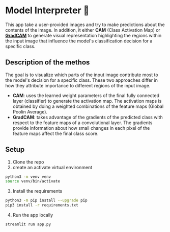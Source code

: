 # Model Interpreter 🧐

This app take a user-provided images and try to make predictions about the contents of the image.
In addition, it either **CAM** (Class Activation Map) or **[GradCAM](https://arxiv.org/pdf/1610.02391.pdf)** to generate visual representation highlighting the regions within the input image that influence the model's classification decision for a specific class.

## Description of the methos
The goal is to visualize which parts of the input image contribute most to the model's decision for a specific class. These two approaches differ in how they attribute importance to different regions of the input image.

- **CAM**: uses the learned weight parameters of the final fully connected layer (classifier) to generate the activation map. The activation maps is obtained by doing a weighted combinations of the feature maps (Global Poolin Average).
- **GradCAM**: takes advantage of the gradients of the predicted class with respect to the feature maps of a convolutional layer. The gradients provide information about how small changes in each pixel of the feature maps affect the final class score.


## Setup

1. Clone the repo 
2. create an activate virtual environment
```bash
python3 -m venv venv
source venv/bin/activate
   ```
3. Install the requirements
```bash
python3 -m pip install --upgrade pip
pip3 install -r requirements.txt
   ```
4. Run the app locally
```bash
streamlit run app.py
```